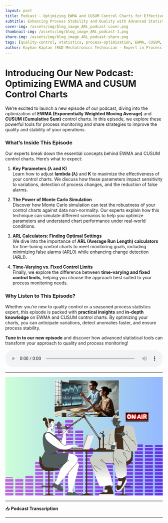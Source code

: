 ```yaml
---
layout: post
title: Podcast - Optimizing EWMA and CUSUM Control Charts for Effective Process Monitoring
subtitle: Enhancing Process Stability and Quality with Advanced Statistical Tools
cover-img: /assets/img/blog_image_ARL_podcast-cover.png
thumbnail-img: /assets/img/blog_image_ARL_podcast-1.png
share-img: /assets/img/blog_image_ARL_podcast-share.png
tags: [quality-control, statistics, process-optimization, EWMA, CUSUM, manufacturing, data-analysis]
author: Kayhan Kaptan (R&D Mechatronics Technician - Expert in Process Quality and Statistical Control)
---
```


# Introducing Our New Podcast: Optimizing EWMA and CUSUM Control Charts

We’re excited to launch a new episode of our podcast, diving into the optimization of **EWMA (Exponentially Weighted Moving Average)** and **CUSUM (Cumulative Sum)** control charts. In this episode, we explore these powerful tools for process monitoring and share strategies to improve the quality and stability of your operations.

### What’s Inside This Episode

Our experts break down the essential concepts behind EWMA and CUSUM control charts. Here’s what to expect:

1. **Key Parameters (λ and K)**  
   Learn how to adjust **lambda (λ)** and **K** to maximize the effectiveness of your control charts. We discuss how these parameters impact sensitivity to variations, detection of process changes, and the reduction of false alarms.

2. **The Power of Monte Carlo Simulation**  
   Discover how Monte Carlo simulation can test the robustness of your control charts against data non-normality. Our experts explain how this technique can simulate different scenarios to help you optimize parameters and understand chart performance under real-world conditions.

3. **ARL Calculators: Finding Optimal Settings**  
   We dive into the importance of **ARL (Average Run Length) calculators** for fine-tuning control charts to meet monitoring goals, including minimizing false alarms (ARL0) while enhancing change detection (ARL1).

4. **Time-Varying vs. Fixed Control Limits**  
   Finally, we explore the difference between **time-varying and fixed control limits**, helping you choose the approach best suited to your process monitoring needs.

### Why Listen to This Episode?

Whether you’re new to quality control or a seasoned process statistics expert, this episode is packed with **practical insights** and **in-depth knowledge** on EWMA and CUSUM control charts. By optimizing your charts, you can anticipate variations, detect anomalies faster, and ensure process stability.

**Tune in to our new episode** and discover how advanced statistical tools can transform your approach to quality and process monitoring!

<audio controls style="width: 100%; max-width: 600px;">
  <source src="/podcast_kds/podcast-article ARL.wav" type="audio/wav">
  Your browser does not support the audio element.
</audio>

---

![PNG](/assets/img/blog_image_ARL_podcast-share.png)

---

📥 **Podcast Transcription**

---